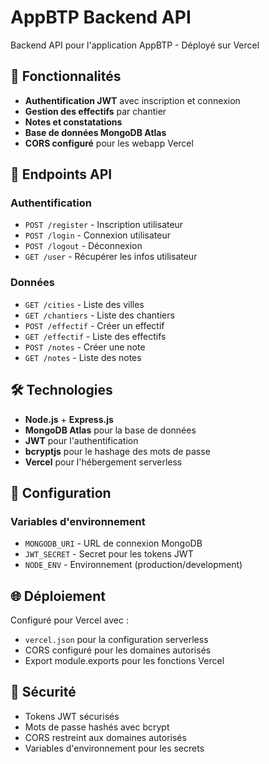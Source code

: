 # AppBTP Backend API

Backend API pour l'application AppBTP - Déployé sur Vercel

## 🚀 Fonctionnalités

- **Authentification JWT** avec inscription et connexion
- **Gestion des effectifs** par chantier
- **Notes et constatations** 
- **Base de données MongoDB Atlas**
- **CORS configuré** pour les webapp Vercel

## 📱 Endpoints API

### Authentification
- `POST /register` - Inscription utilisateur
- `POST /login` - Connexion utilisateur
- `POST /logout` - Déconnexion
- `GET /user` - Récupérer les infos utilisateur

### Données
- `GET /cities` - Liste des villes
- `GET /chantiers` - Liste des chantiers
- `POST /effectif` - Créer un effectif
- `GET /effectif` - Liste des effectifs
- `POST /notes` - Créer une note
- `GET /notes` - Liste des notes

## 🛠️ Technologies

- **Node.js** + **Express.js**
- **MongoDB Atlas** pour la base de données
- **JWT** pour l'authentification
- **bcryptjs** pour le hashage des mots de passe
- **Vercel** pour l'hébergement serverless

## 🔧 Configuration

### Variables d'environnement
- `MONGODB_URI` - URL de connexion MongoDB
- `JWT_SECRET` - Secret pour les tokens JWT
- `NODE_ENV` - Environnement (production/development)

## 🌐 Déploiement

Configuré pour Vercel avec :
- `vercel.json` pour la configuration serverless
- CORS configuré pour les domaines autorisés
- Export module.exports pour les fonctions Vercel

## 🔐 Sécurité

- Tokens JWT sécurisés
- Mots de passe hashés avec bcrypt
- CORS restreint aux domaines autorisés
- Variables d'environnement pour les secrets